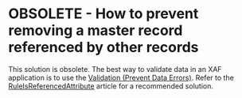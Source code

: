 # OBSOLETE - How to prevent removing a master record referenced by other records

This solution is obsolete. The best way to validate data in an XAF application is to use the [Validation (Prevent Data Errors)](https://docs.devexpress.com/eXpressAppFramework/113684/validation-module). Refer to the [RuleIsReferencedAttribute](https://docs.devexpress.com/eXpressAppFramework/DevExpress.Persistent.Validation.RuleIsReferencedAttribute) article for a recommended solution.
